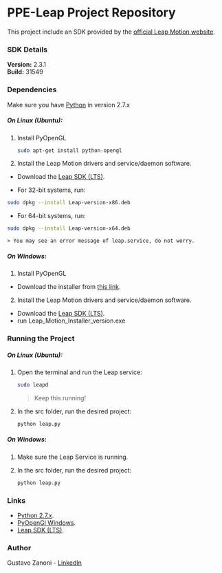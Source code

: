 PPE-Leap Project Repository
===========================

This project include an SDK provided by the [official Leap Motion website](https://developer.leapmotion.com/ "Leap Motion website"). 

### SDK Details

**Version:** 2.3.1  
**Build:** 31549  

### Dependencies

Make sure you have [Python](https://www.python.org/downloads/ "Python 2.7.x") in version 2.7.x

##### On Linux (Ubuntu):

1. Install PyOpenGL

    ```bash
    sudo apt-get install python-opengl
    ```
    
2. Install the Leap Motion drivers and service/daemon software.

* Download the [Leap SDK (LTS)](https://developer.leapmotion.com/sdk/v2/ "Leap SDK (LTS)").

* For 32-bit systems, run: 
```bash
sudo dpkg --install Leap-version-x86.deb
```
* For 64-bit systems, run: 
```bash
sudo dpkg --install Leap-version-x64.deb
```
    > You may see an error message of leap.service, do not worry.

##### On Windows:

1. Install PyOpenGL

* Download the installer from [this link](https://pypi.python.org/pypi/PyOpenGL/3.0.2 "PyOpenGl Windows").

2. Install the Leap Motion drivers and service/daemon software.

* Download the [Leap SDK (LTS)](https://developer.leapmotion.com/sdk/v2/ "Leap SDK (LTS)").
* run Leap_Motion_Installer_version.exe

### Running the Project

##### On Linux (Ubuntu):

1. Open the terminal and run the Leap service:

    ```bash
    sudo leapd
    ```

    > Keep this running!

2. In the src folder, run the desired project:

    ```bash
    python leap.py
    ```

##### On Windows:

1. Make sure the Leap Service is running.
2. In the src folder, run the desired project:
    
    ```bash
    python leap.py
    ```
    
### Links
- [Python 2.7.x](https://www.python.org/downloads/ "Python 2.7.x").
- [PyOpenGl Windows](https://pypi.python.org/pypi/PyOpenGL/3.0.2 "PyOpenGl Windows").
- [Leap SDK (LTS)](https://developer.leapmotion.com/sdk/v2/ "Leap SDK (LTS)").

### Author
Gustavo Zanoni - [LinkedIn](https://br.linkedin.com/in/gustavo-zanoni-6371a791 "LinkedIn Link")
